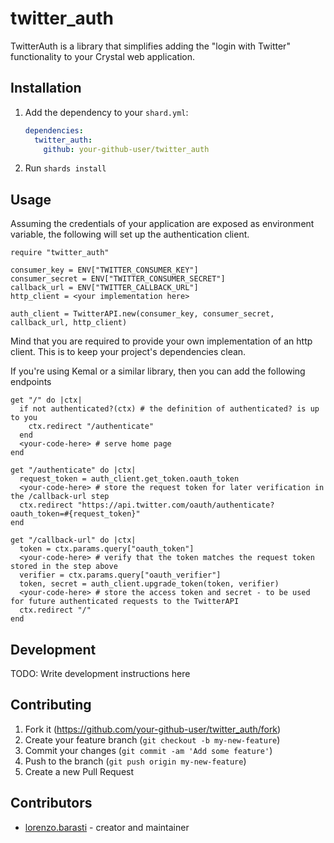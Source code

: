 # twitter_auth

TwitterAuth is a library that simplifies adding the "login with Twitter" functionality to your Crystal web application.

## Installation

1. Add the dependency to your `shard.yml`:

   ```yaml
   dependencies:
     twitter_auth:
       github: your-github-user/twitter_auth
   ```

2. Run `shards install`

## Usage

Assuming the credentials of your application are exposed as environment variable, the following will set up the authentication client.
```crystal
require "twitter_auth"

consumer_key = ENV["TWITTER_CONSUMER_KEY"]
consumer_secret = ENV["TWITTER_CONSUMER_SECRET"]
callback_url = ENV["TWITTER_CALLBACK_URL"]
http_client = <your implementation here>

auth_client = TwitterAPI.new(consumer_key, consumer_secret, callback_url, http_client)
```

Mind that you are required to provide your own implementation of an http client. This is to keep your project's dependencies clean.

If you're using Kemal or a similar library, then you can add the following endpoints

```crystal
get "/" do |ctx|
  if not authenticated?(ctx) # the definition of authenticated? is up to you
    ctx.redirect "/authenticate"
  end
  <your-code-here> # serve home page
end

get "/authenticate" do |ctx|
  request_token = auth_client.get_token.oauth_token
  <your-code-here> # store the request token for later verification in the /callback-url step
  ctx.redirect "https://api.twitter.com/oauth/authenticate?oauth_token=#{request_token}"
end

get "/callback-url" do |ctx|
  token = ctx.params.query["oauth_token"]
  <your-code-here> # verify that the token matches the request token stored in the step above
  verifier = ctx.params.query["oauth_verifier"]
  token, secret = auth_client.upgrade_token(token, verifier)
  <your-code-here> # store the access token and secret - to be used for future authenticated requests to the TwitterAPI
  ctx.redirect "/"
end
```

## Development

TODO: Write development instructions here

## Contributing

1. Fork it (<https://github.com/your-github-user/twitter_auth/fork>)
2. Create your feature branch (`git checkout -b my-new-feature`)
3. Commit your changes (`git commit -am 'Add some feature'`)
4. Push to the branch (`git push origin my-new-feature`)
5. Create a new Pull Request

## Contributors

- [lorenzo.barasti](https://github.com/your-github-user) - creator and maintainer
